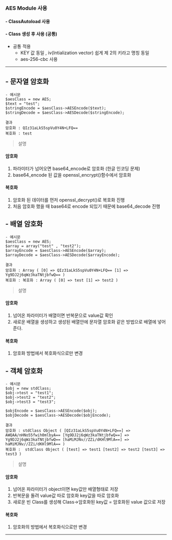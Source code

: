 ### AES Module 사용
#### - ClassAutoload 사용 
#### - Class 생성 후 사용 (공통)
- 공통 적용
    - KEY 값 동일 , iv(Intialization vector) 쉽게 제 2의 키라고 명칭 동일
    - aes-256-cbc 사용
--- 
## - 문자열 암호화
    - 예시문
    $aesClass = new AES;
    $text = "test";
    $stringEncode = $aesClass->AESEncode($text);
    $stringDecode = $aesClass->AESDecode($stringEncode);

    결과
    암호화 : QIz31aLkS5spVu0Y4N+LFQ==
    복호화 : test
>설명
#### 암호화
1. 파라미터가 넘어오면  base64_encode로 암호화 (한글 인코딩 문제)
2. base64_encode 된 값을 openssl_encrypt()함수에서 암호화
#### 복호화
1. 암호화 된 데이터를 먼저 openssl_decrypt()로 복호화 진행
2. 처음 암호화 했을 때 base64로 encode 되있기 때문에 base64_decode 진행
## - 배열 암호화
    - 예시문
    $aesClass = new AES;
    $array = array("test" , "test2");
    $arrayEncode = $aesClass->AESEncode($array);
    $arrayDecode = $aesClass->AESDecode($arrayEncode);

    결과
    암호화 : Array ( [0] => QIz31aLkS5spVu0Y4N+LFQ== [1] => Yg9DJ2j6qWz3kaTNtjbfwQ== )
    복호화 : 복호화 : Array ( [0] => test [1] => test2 )
>설명
#### 암호화
1. 넘어온 파라미터가 배열이면 반복문으로 value값 확인 
2. 새로운 배열을 생성하고 생성된 배열안에 문자열 암호화 같은 방법으로 배열에 넣어준다.
#### 복호화
1. 암호화 방법에서 복호화식으로만 변경 
## - 객체 암호화
    - 예시문
    $obj = new stdClass;
    $obj->test = "test1";
    $obj->test2 = "test2";
    $obj->test3 = "test3";

    $objEncode = $aesClass->AESEncode($obj);
    $objDecode = $aesClass->AESDecode($objEncode);

    결과 
    암호화 : stdClass Object ( [QIz31aLkS5spVu0Y4N+LFQ==] => AWQAA/nHNo55fwih0mlbyA== [Yg9DJ2j6qWz3kaTNtjbfwQ==] => Yg9DJ2j6qWz3kaTNtjbfwQ== [haMiMJNv//ZZi/dKHl9MlA==] => haMiMJNv//ZZi/dKHl9MlA== )
    복호화 :  stdClass Object ( [test] => test1 [test2] => test2 [test3] => test3 )
>설명 
#### 암호화
1. 넘어온 파라미터가 object이면 key값만 배열형태로 저장
2. 반복문을 돌려 value값 따로 암호화 key값을 따로 암호화
3. 새로운 빈 Class를 생성해 Class->암호화된 key값 = 암호화된 value 값으로 저장
#### 복호화
1. 암호화의 방법에서 복호화식으로만 변경

---